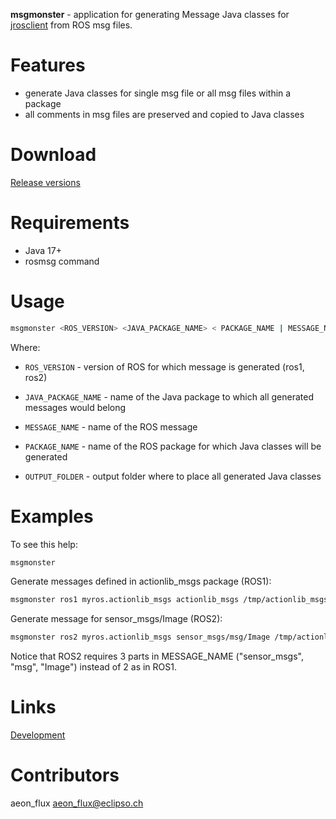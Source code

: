 **msgmonster** - application for generating Message Java classes for [jrosclient](https://github.com/lambdaprime/jrosclient) from ROS msg files.

# Features

- generate Java classes for single msg file or all msg files within a package
- all comments in msg files are preserved and copied to Java classes

# Download

[Release versions](msgmonster/release/CHANGELOG.md)

# Requirements

- Java 17+
- rosmsg command

# Usage

```bash
msgmonster <ROS_VERSION> <JAVA_PACKAGE_NAME> < PACKAGE_NAME | MESSAGE_NAME > <OUTPUT_FOLDER>
```

Where: 

- `ROS_VERSION` - version of ROS for which message is generated (ros1, ros2)

- `JAVA_PACKAGE_NAME` - name of the Java package to which all generated messages would belong

- `MESSAGE_NAME` - name of the ROS message

- `PACKAGE_NAME` - name of the ROS package for which Java classes will be generated

- `OUTPUT_FOLDER` - output folder where to place all generated Java classes

# Examples

To see this help:

``` bash
msgmonster
```
Generate messages defined in actionlib_msgs package (ROS1):

``` bash
msgmonster ros1 myros.actionlib_msgs actionlib_msgs /tmp/actionlib_msgs
```

Generate message for sensor_msgs/Image (ROS2):

``` bash
msgmonster ros2 myros.actionlib_msgs sensor_msgs/msg/Image /tmp/actionlib_msgs
```

Notice that ROS2 requires 3 parts in MESSAGE_NAME ("sensor_msgs", "msg", "Image") instead of 2 as in ROS1.

# Links

[Development](DEVELOPMENT.md)

# Contributors

aeon_flux <aeon_flux@eclipso.ch>
